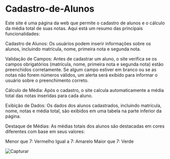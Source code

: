 # Cadastro-de-Alunos

Este site é uma página da web que permite o cadastro de alunos e o cálculo da média total de suas notas. Aqui está um resumo das principais funcionalidades:

Cadastro de Alunos: Os usuários podem inserir informações sobre os alunos, incluindo matrícula, nome, primeira nota e segunda nota.

Validação de Campos: Antes de cadastrar um aluno, o site verifica se os campos obrigatórios (matrícula, nome, primeira nota e segunda nota) estão preenchidos corretamente. Se algum campo estiver em branco ou se as notas não forem números válidos, um alerta será exibido para informar o usuário sobre o preenchimento correto.

Cálculo de Média: Após o cadastro, o site calcula automaticamente a média total das notas inseridas para cada aluno.

Exibição de Dados: Os dados dos alunos cadastrados, incluindo matrícula, nome, notas e média total, são exibidos em uma tabela na parte inferior da página.

Destaque de Médias: As médias totais dos alunos são destacadas em cores diferentes com base em seus valores:

Menor que 7: Vermelho
Igual a 7: Amarelo
Maior que 7: Verde
  
![Capturar](https://github.com/FIDEL7Z/Cadastro-de-Alunos/assets/103468557/71cdf9f0-e539-4085-ac05-73bc4347ab98)
